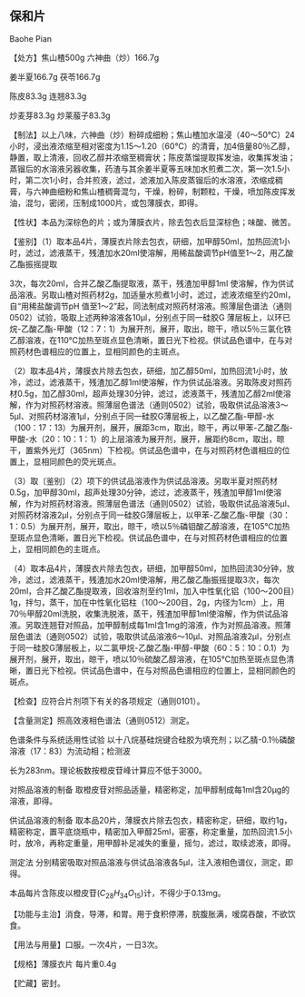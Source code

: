 ## 保和片

Baohe Pian

【处方】焦山楂500g 六神曲（炒）166.7g

姜半夏166.7g 茯苓166.7g

陈皮83.3g 连翘83.3g

炒麦芽83.3g 炒莱菔子83.3g

【制法】以上八味，六神曲（炒）粉碎成细粉；焦山楂加水温浸（40～50℃）24小时，浸出液浓缩至相对密度为1.15～1.20（60℃）的清膏，加4倍量80％乙醇，静置，取上清液，回收乙醇并浓缩至稠膏状；陈皮蒸馏提取挥发油，收集挥发油；蒸镏后的水溶液另器收集，药渣与其余姜半夏等五味加水煎煮二次，第一次1.5小时，第二次1小时，合并煎液，滤过，滤液加入陈皮蒸镏后的水溶液，浓缩成稠膏，与六神曲细粉和焦山楂稠膏混匀，干燥，粉碎，制颗粒，干燥，喷加陈皮挥发油，混匀，密闭，压制成1000片，或包薄膜衣，即得。

【性状】本品为深棕色的片；或为薄膜衣片，除去包衣后显深棕色；味酸、微苦。

【鉴别】（1）取本品4片，薄膜衣片除去包衣，研细，加甲醇50ml，加热回流1小时，滤过，滤液蒸干，残渣加水20ml使溶解，用稀盐酸调节pH值至1～2，用乙酸乙酯振摇提取

3次，每次20ml，合并乙酸乙酯提取液，蒸干，残渣加甲醇1ml 使溶解，作为供试品溶液。另取山楂对照药材2g，加适量水煎煮1小时，滤过，滤液浓缩至约20ml，自“用稀盐酸调节pH 值至1～2”起，同法制成对照药材溶液。照薄层色谱法（通则0502）试验，吸取上述两种溶液各10μl，分别点于同一硅胶G 薄层板上，以环已烷-乙酸乙酯-甲酸（12：7：1）为展开剂，展开，取出，晾干，喷以5％三氯化铁乙醇溶液，在110℃加热至斑点显色清晰，置日光下检视。供试品色谱中，在与对照药材色谱相应的位置上，显相同颜色的主斑点。

（2）取本品4片，薄膜衣片除去包衣，研细，加乙醇50ml，加热回流1小时，放冷，滤过，滤液蒸干，残渣加乙醇1ml使溶解，作为供试品溶液。另取陈皮对照药材0.5g，加乙醇30ml，超声处理30分钟，滤过，滤液蒸干，残渣加乙醇2ml使溶解，作为对照药材溶液。照薄层色谱法（通则0502）试验，吸取供试品溶液3～5μl、对照药材溶液1μl，分别点于同一硅胶G薄层板上，以乙酸乙酯-甲醇-水（100：17：13）为展开剂，展开，展距3cm，取出，晾干，再以甲苯-乙酸乙酯-甲酸-水（20：10：1：1）的上层溶液为展开剂，展开，展距约8cm，取出，晾干，置紫外光灯（365nm）下检视。供试品色谱中，在与对照药材色谱相应的位置上，显相同颜色的荧光斑点。

（3）取〔鉴别〕（2）项下的供试品溶液作为供试品溶液。另取半夏对照药材0.5g，加甲醇30ml，超声处理30分钟，滤过，滤液蒸干，残渣加甲醇1ml使溶解，作为对照药材溶液。照薄层色谱法（通则0502）试验，吸取供试品溶液5μl、对照药材溶液2μl，分别点于同一硅胶G薄层板上，以甲苯-乙酸乙酯-甲酸（30：1：0.5）为展开剂，展开，取出，晾干，喷以5％磷钼酸乙醇溶液，在105℃加热至斑点显色清晰，置日光下检视。供试品色谱中，在与对照药材色谱相应的位置上，显相同颜色的主斑点。

（4）取本品4片，薄膜衣片除去包衣，研细，加甲醇50ml，加热回流30分钟，放冷，滤过，滤液蒸干，残渣加水20ml使溶解，用乙酸乙酯振摇提取3次，每次20ml，合并乙酸乙酯提取液，回收溶剂至约1ml，加入中性氧化铝（100～200目）1g，拌匀，蒸干，加在中性氧化铝柱（100～200目，2g，内径为1cm）上，用70％甲醇20ml洗脱，收集洗脱液，蒸干，残渣加甲醇1ml使溶解，作为供试品溶液。另取连翘苷对照品，加甲醇制成每1ml含1mg的溶液，作为对照品溶液。照薄层色谱法（通则0502）试验，吸取供试品溶液6～10μl、对照品溶液2μl，分别点于同一硅胶G薄层板上，以二氯甲烷-乙酸乙酯-甲醇-甲酸（60：5：10：0.1）为展开剂，展开，取出，晾干，喷以10％硫酸乙醇溶液，在105℃加热至斑点显色清晰，置日光下检视。供试品色谱中，在与对照品色谱相应的位置上，显相同颜色的斑点。

【检查】应符合片剂项下有关的各项规定（通则0101）。

【含量测定】照高效液相色谱法（通则0512）测定。

色谱条件与系统适用性试验 以十八烷基硅烷键合硅胶为填充剂；以乙腈-0.1％磷酸溶液（17：83）为流动相；检测波

长为283nm。理论板数按橙皮苷峰计算应不低于3000。

对照品溶液的制备 取橙皮苷对照品适量，精密称定，加甲醇制成每1ml含20μg的溶液，即得。

供试品溶液的制备 取本品20片，薄膜衣片除去包衣，精密称定，研细，取约1g，精密称定，置平底烧瓶中，精密加入甲醇25ml，密塞，称定重量，加热回流1.5小时，放冷，再称定重量，用甲醇补足减失的重量，摇匀，滤过，取续滤液，即得。

测定法 分别精密吸取对照品溶液与供试品溶液各5μl，注入液相色谱仪，测定，即得。

本品每片含陈皮以橙皮苷$( C _ { 2 8 } H _ { 3 4 } O _ { 1 5 } )$计，不得少于0.13mg。

【功能与主治】消食，导滞，和胃。用于食积停滞，脘腹胀满，嗳腐吞酸，不欲饮食。

【用法与用量】口服。一次4片，一日3次。

【规格】薄膜衣片 每片重0.4g

【贮藏】密封。